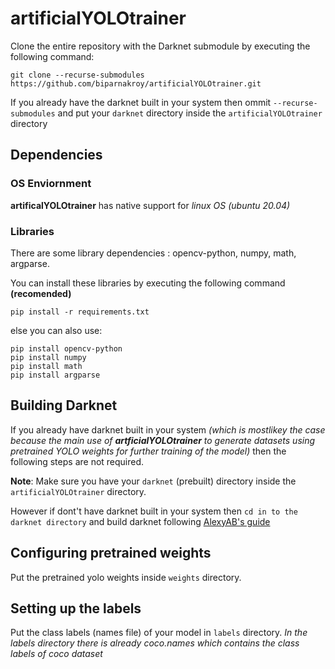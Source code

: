 # artificialYOLOtrainer

Clone the entire repository with the Darknet submodule by executing the following command:

``` 
git clone --recurse-submodules https://github.com/biparnakroy/artificialYOLOtrainer.git
```

If you already have the darknet built in your system then ommit ```--recurse-submodules```  and put your ```darknet```  directory inside the ```artificialYOLOtrainer``` directory

## Dependencies

### OS Enviornment

**artificalYOLOtrainer** has native support for *linux OS (ubuntu 20.04)* 

### Libraries

There are some library dependencies : opencv-python, numpy, math, argparse. 

You can install these libraries by executing the following command **(recomended)**

```
pip install -r requirements.txt
```
else you can also use:
```
pip install opencv-python
pip install numpy
pip install math
pip install argparse
```

## Building Darknet

If you already have darknet built in your system _(which is mostlikey the case because the main use of **artficialYOLOtrainer** to generate datasets using pretrained YOLO weights for further training of the model)_ then the following steps are not required.

**Note**: Make sure you have your ```darknet``` (prebuilt) directory inside the ```artificialYOLOtrainer``` directory.

However if dont't have darknet built in your system then ```cd in to the darknet directory``` and build darknet following [AlexyAB's guide](https://github.com/AlexeyAB/darknet/tree/3af6781de273fa01f4a535c8e40c5056e809e22f)

## Configuring pretrained weights

Put the pretrained yolo weights inside ```weights``` directory.

## Setting up the labels

Put the class labels (names file) of your model in ```labels``` directory.
_In the labels directory there is already coco.names which contains the class labels of coco dataset_
